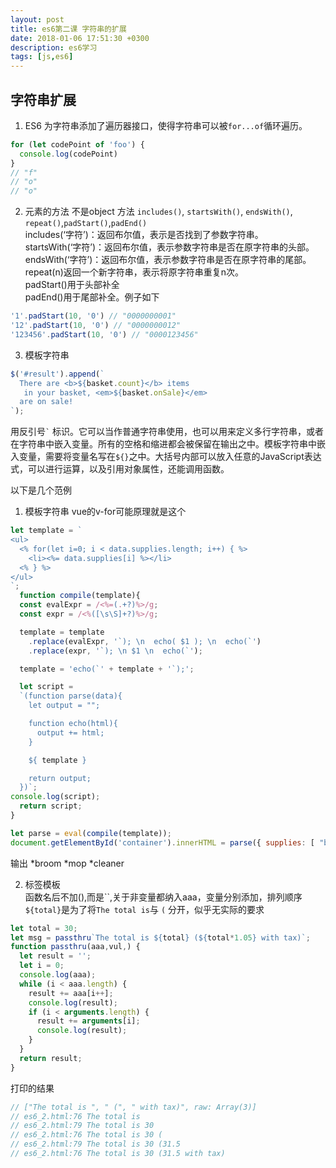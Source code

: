 ```yaml
---
layout: post
title: es6第二课 字符串的扩展
date: 2018-01-06 17:51:30 +0300
description: es6学习
tags: [js,es6]
---
```

## 字符串扩展
1. ES6 为字符串添加了遍历器接口，使得字符串可以被`for...of`循环遍历。
```javascript
for (let codePoint of 'foo') {
  console.log(codePoint)
}
// "f"
// "o"
// "o"
```
  
  

2. 元素的方法 不是object 方法
`includes()`, `startsWith()`, `endsWith()`, `repeat()`,`padStart()`,`padEnd()`   
includes(‘字符’)：返回布尔值，表示是否找到了参数字符串。  
startsWith(‘字符’)：返回布尔值，表示参数字符串是否在原字符串的头部。  
endsWith(‘字符’)：返回布尔值，表示参数字符串是否在原字符串的尾部。  
repeat(n)返回一个新字符串，表示将原字符串重复n次。  
padStart()用于头部补全  
padEnd()用于尾部补全。例子如下  
```javascript
'1'.padStart(10, '0') // "0000000001"
'12'.padStart(10, '0') // "0000000012"
'123456'.padStart(10, '0') // "0000123456"
```

3. 模板字符串 
```javascript
$('#result').append(`
  There are <b>${basket.count}</b> items
   in your basket, <em>${basket.onSale}</em>
  are on sale!
`);
```

用反引号`` ` `` 标识。它可以当作普通字符串使用，也可以用来定义多行字符串，或者在字符串中嵌入变量。所有的空格和缩进都会被保留在输出之中。模板字符串中嵌入变量，需要将变量名写在`${}`之中。大括号内部可以放入任意的JavaScript表达式，可以进行运算，以及引用对象属性，还能调用函数。


以下是几个范例
1. 模板字符串 vue的v-for可能原理就是这个

```javascript
let template = `
<ul>
  <% for(let i=0; i < data.supplies.length; i++) { %>
    <li><%= data.supplies[i] %></li>
  <% } %>
</ul>
`;
  function compile(template){
  const evalExpr = /<%=(.+?)%>/g;
  const expr = /<%([\s\S]+?)%>/g;

  template = template
    .replace(evalExpr, '`); \n  echo( $1 ); \n  echo(`')
    .replace(expr, '`); \n $1 \n  echo(`');

  template = 'echo(`' + template + '`);';

  let script =
  `(function parse(data){
    let output = "";

    function echo(html){
      output += html;
    }

    ${ template }

    return output;
  })`;
console.log(script);
  return script;
}

let parse = eval(compile(template));
document.getElementById('container').innerHTML = parse({ supplies: [ "broom", "mop", "cleaner" ] });

```

输出
*broom
*mop
*cleaner

2. 标签模板  
函数名后不加(),而是``,关于非变量都纳入aaa，变量分别添加，排列顺序 `${total}`是为了将`The total is`与 `(` 分开，似乎无实际的要求

```javascript
let total = 30;
let msg = passthru`The total is ${total} (${total*1.05} with tax)`;
function passthru(aaa,vul,) {
  let result = '';
  let i = 0;
  console.log(aaa);
  while (i < aaa.length) {
    result += aaa[i++];
    console.log(result);
    if (i < arguments.length) {
      result += arguments[i];
      console.log(result);
    }
  }
  return result;
}
```
打印的结果
```javascript
// ["The total is ", " (", " with tax)", raw: Array(3)]
// es6_2.html:76 The total is 
// es6_2.html:79 The total is 30
// es6_2.html:76 The total is 30 (
// es6_2.html:79 The total is 30 (31.5
// es6_2.html:76 The total is 30 (31.5 with tax)
```







